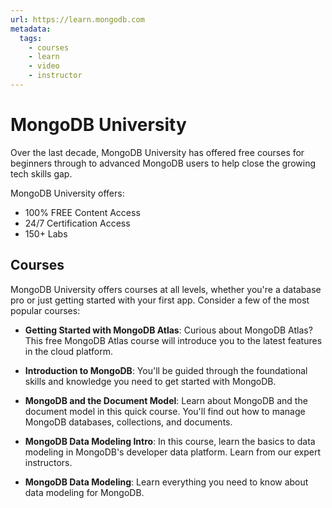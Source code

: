 ```yaml
---
url: https://learn.mongodb.com
metadata:
  tags:
    - courses
    - learn
    - video
    - instructor
---
```


# MongoDB University

Over the last decade, MongoDB University has offered free courses for beginners
through to advanced MongoDB users to help close the growing tech skills gap.

MongoDB University offers:

- 100% FREE Content Access
- 24/7 Certification Access
- 150+ Labs

## Courses

MongoDB University offers courses at all levels, whether you're a database pro
or just getting started with your first app. Consider a few of the most popular
courses:

- **Getting Started with MongoDB Atlas**: Curious about MongoDB Atlas? This free MongoDB Atlas course will introduce you to the latest features in the cloud platform.

- **Introduction to MongoDB**: You'll be guided through the foundational skills and knowledge you need to get started with MongoDB.

- **MongoDB and the Document Model**: Learn about MongoDB and the document model in this quick course. You'll find out how to manage MongoDB databases, collections, and documents.

- **MongoDB Data Modeling Intro**: In this course, learn the basics to data modeling in MongoDB's developer data platform. Learn from our expert instructors.

- **MongoDB Data Modeling**: Learn everything you need to know about data modeling for MongoDB.
